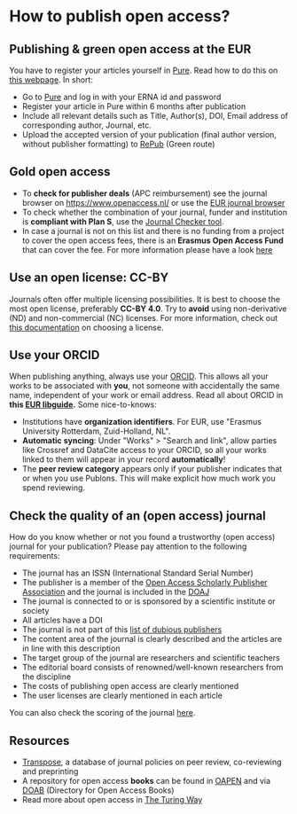 # How to publish open access?

## Publishing & green open access at the EUR
You have to register your articles yourself in [Pure](https://pure.eur.nl/admin/). Read how to do this on [this webpage](https://www.eur.nl/library/research-support/eur-research-portal-pure-repository). In short:

- Go to [Pure](https://pure.eur.nl/admin/) and log in with your ERNA id and password
- Register your article in Pure within 6 months after publication
- Include all relevant details such as Title, Author(s), DOI, Email address of corresponding author, Journal, etc.
- Upload the accepted version of your publication (final author version, without publisher formatting) to [RePub](https://repub.eur.nl/page/1/) (Green route)

  

## Gold open access

- To **check for publisher deals** (APC reimbursement) see the journal browser on https://www.openaccess.nl/ or use the [EUR journal browser](https://www.eur.nl/en/library/research-support/open-access/publisher-deals)
- To check whether the combination of your journal, funder and institution is **compliant with Plan S**, use the [Journal Checker tool](http://journalcheckertool.org/).
- In case a journal is not on this list and there is no funding from a project to cover the open access fees, there is an **Erasmus Open Access Fund** that can cover the fee. For more information please have a look [here](https://www.eur.nl/en/research-support/open-access/erasmus-open-access-fund)



## Use an open license: CC-BY

Journals often offer multiple licensing possibilities. It is best to choose the most open license, preferably **CC-BY 4.0**. Try to **avoid** using non-derivative (ND) and non-commercial (NC) licenses. For more information, check out [this documentation](https://doi.org/10.5281/zenodo.4090922) on choosing a license. 



## Use your ORCID

When publishing anything, always use your [ORCID](https://orcid.org/). This allows all your works to be associated with **you**, not someone with accidentally the same name, independent of your work or email address. Read all about ORCID in **this [EUR libguide](https://libguides.eur.nl/ORCID/home).** Some nice-to-knows:

- Institutions have **organization identifiers**. For EUR, use "Erasmus University Rotterdam, Zuid-Holland, NL". 
- **Automatic syncing**: Under "Works" > "Search and link", allow parties like Crossref and DataCite access to your ORCID, so all your works linked to them will appear in your record **automatically**! 
- The **peer review category** appears only if your publisher indicates that or when you use Publons. This will make explicit how much work you spend reviewing.



## Check the quality of an (open access) journal

How do you know whether or not you found a trustworthy (open access) journal for your publication? Please pay attention to the following requirements:

- The journal has an ISSN (International Standard Serial Number)
- The publisher is a member of the [Open Access Scholarly Publisher Association](https://oaspa.org/) and the journal is included in the [DOAJ](https://doaj.org/)
- The journal is connected to or is sponsored by a scientific institute or society
- All articles have a DOI
- The journal is not part of this [list of dubious publishers](https://web.archive.org/web/20170112125427/https://scholarlyoa.com/publishers/)
- The content area of the journal is clearly described and the articles are in line with this description
- The target group of the journal are researchers and scientific teachers
- The editorial board consists of renowned/well-known researchers from the discipline
- The costs of publishing open access are clearly mentioned
- The user licenses are clearly mentioned in each article



You can also check the scoring of the journal [here](http://www.qoam.eu/journals).



## Resources

-	[Transpose](https://transpose-publishing.github.io/#/), a database of journal policies on peer review, co-reviewing and preprinting
-	A repository for open access **books** can be found in [OAPEN](http://oapen.org/home) and via [DOAB](https://www.doabooks.org/) (Directory for Open Access Books)
- Read more about open access in [The Turing Way](https://the-turing-way.netlify.com/open_research/04/openaccess.html)
